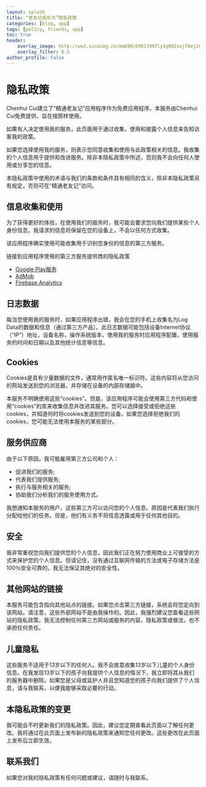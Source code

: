 ```yaml
---
layout: splash
title: “老友记练听力”隐私政策
categories: [blog, app]
tags: [policy, friends, app]
toc: true
header:
    overlay_image: http://ww1.sinaimg.cn/mw690/69611997ly1g002vujf8ej20u00dcqbz.jpg
    overlay_filter: 0.5
author_profile: false
---
```


# 隐私政策

Chenhui Cui建立了“精通老友记”应用程序作为免费应用程序。本服务由Chenhui Cui免费提供，旨在按原样使用。

如果有人决定使用我的服务，此页面用于通过收集，使用和披露个人信息来告知访客我的政策。

如果您选择使用我的服务，则表示您同意收集和使用与此政策相关的信息。我收集的个人信息用于提供和改进服务。除非本隐私政策中所述，否则我不会向任何人使用或分享您的信息。

本隐私政策中使用的术语与我们的条款和条件具有相同的含义，除非本隐私政策另有规定，否则可在“精通老友记”访问。

## 信息收集和使用

为了获得更好的体验，在使用我们的服务时，我可能会要求您向我们提供某些个人身份信息。我请求的信息将保留在您的设备上，不会以任何方式收集。

该应用程序确实使用可能收集用于识别您身份的信息的第三方服务。

链接到应用程序使用的第三方服务提供商的隐私政策

* [Google Play服务](https://www.google.com/policies/privacy/)
* [AdMob](https://support.google.com/admob/answer/6128543?hl=en)
* [Firebase Analytics](https://firebase.google.com/policies/analytics)

## 日志数据

每当您使用我的服务时，如果应用程序出错，我会在您的手机上收集名为Log Data的数据和信息（通过第三方产品）。此日志数据可能包括设备Internet协议（“IP”）地址，设备名称，操作系统版本，使用我的服务时应用程序配置，使用服务的时间和日期以及其他统计信息等信息。

## Cookies

Cookies是具有少量数据的文件，通常用作匿名唯一标识符。这些内容将从您访问的网站发送到您的浏览器，并存储在设备的内部存储器中。

本服务不明确使用这些“cookies”。但是，该应用程序可能会使用第三方代码和使用“cookies”的库来收集信息并改进其服务。您可以选择接受或拒绝这些cookies，并知道何时将cookies发送到您的设备。如果您选择拒绝我们的cookies，您可能无法使用本服务的某些部分。

## 服务供应商

由于以下原因，我可能雇用第三方公司和个人：

* 促进我们的服务;
* 代表我们提供服务;
* 执行与服务相关的服务;
* 协助我们分析我们的服务使用方式。

我想通知本服务的用户，这些第三方可以访问您的个人信息。原因是代表我们执行分配给他们的任务。但是，他们有义务不将信息透露或用于任何其他目的。

## 安全

我非常重视您向我们提供您的个人信息，因此我们正在努力使用商业上可接受的方式来保护您的个人信息。但请记住，没有通过互联网传输的方法或电子存储方法是100％安全可靠的，我无法保证其绝对的安全性。

## 其他网站的链接

本服务可能包含指向其他站点的链接。如果您点击第三方链接，系统会将您定向到该网站。请注意，这些外部网站不是由我操作的。因此，我强烈建议您查看这些网站的隐私政策。我无法控制任何第三方网站或服务的内容，隐私政策或做法，也不承担任何责任。

## 儿童隐私

这些服务不适用于13岁以下的任何人。我不会故意收集13岁以下儿童的个人身份信息。在我发现13岁以下的孩子向我提供个人信息的情况下，我立即将其从我们的服务器中删除。如果您是父母或监护人并且您知道您的孩子向我们提供了个人信息，请与我联系，以便我能够采取必要的行动。

## 本隐私政策的变更

我可能会不时更新我们的隐私政策。因此，建议您定期查看此页面以了解任何更改。我将通过在此页面上发布新的隐私政策来通知您任何更改。这些更改在此页面上发布后立即生效。

## 联系我们

如果您对我的隐私政策有任何问题或建议，请随时与我联系。